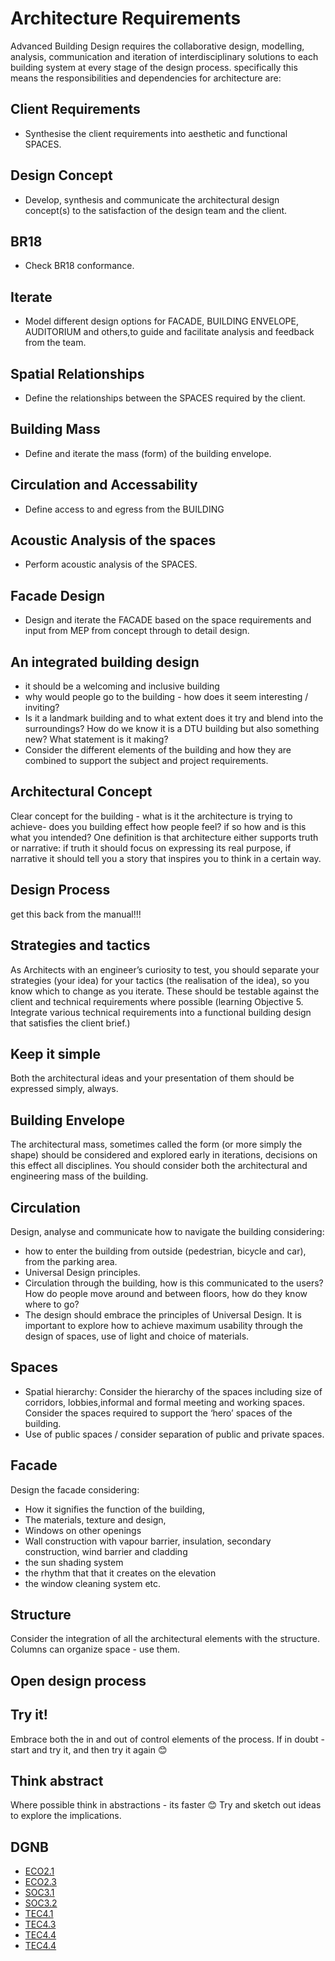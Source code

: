 # Architecture Requirements

Advanced Building Design requires the collaborative design, modelling, analysis, communication and iteration of interdisciplinary solutions to each building system at every stage of the design process. specifically this means the responsibilities and dependencies for architecture are:

## Client Requirements
* Synthesise the client requirements into aesthetic and functional SPACES.

## Design Concept
* Develop, synthesis and communicate the architectural design concept(s) to the satisfaction of the design team and the client.

## BR18
* Check BR18 conformance.

## Iterate
* Model different design options for FACADE, BUILDING ENVELOPE, AUDITORIUM and others,to guide and facilitate analysis and feedback from the team.

## Spatial Relationships
* Define the relationships between the SPACES required by the client.

## Building Mass
* Define and iterate the mass (form) of the building envelope.

## Circulation and Accessability
* Define access to and egress from the BUILDING

## Acoustic Analysis of the spaces
* Perform acoustic analysis of the SPACES.

## Facade Design
* Design and iterate the FACADE based on the space requirements and input from MEP from concept through to detail design.

## An integrated building design
* it should be a welcoming and inclusive building
* why would people go to the building - how does it seem interesting / inviting?
* Is it a landmark building and to what extent does it try and blend into the
surroundings? How do we know it is a DTU building but also something new? What
statement is it making?
* Consider the different elements of the building and how they are combined to
support the subject and project requirements.

## Architectural Concept
Clear concept for the building - what is it the architecture is trying to
achieve- does you building effect how people feel? if so how and is this what
you intended? One definition is that architecture either supports truth or
narrative: if truth it should focus on expressing its real purpose, if
narrative it should tell you a story that inspires you to think in a certain
way.

## Design Process
get this back from the manual!!!

## Strategies and tactics
As Architects with an engineer’s curiosity to test, you should separate your
strategies (your idea) for your tactics (the realisation of the idea), so you
know which to change as you iterate. These should be testable against the
client and technical requirements where possible (learning Objective 5.
Integrate various technical requirements into a functional building design
that satisfies the client brief.)

## Keep it simple
Both the architectural ideas and your presentation of them should be expressed
simply, always.

## Building Envelope
The architectural mass, sometimes called the form (or more simply the shape) should be considered and explored early in iterations, decisions on this effect all disciplines. You should consider both the architectural and engineering mass of the building.

## Circulation
Design, analyse and communicate how to navigate the building considering:
* how to enter the building from outside (pedestrian, bicycle and car),
from the parking area.
* Universal Design principles.
* Circulation through the building, how is this communicated to the users?
How do people move around and between floors, how do they know where to
go?
* The design should embrace the principles of Universal Design. It is
important to explore how to achieve maximum usability through the design
of spaces, use of light and choice of materials.

## Spaces
* Spatial hierarchy: Consider the hierarchy of the spaces including size of corridors, lobbies,informal and formal meeting and working spaces. Consider the spaces required
to support the ‘hero’ spaces of the building.
* Use of public spaces / consider separation of public and private spaces.

## Facade
Design the facade considering:
- How it signifies the function of the building,
- The materials, texture and design,
- Windows on other openings
- Wall construction with vapour barrier, insulation, secondary
construction, wind barrier and cladding
- the sun shading system
- the rhythm that that it creates on the elevation
- the window cleaning system etc.

## Structure
Consider the integration of all the architectural elements with the structure.
Columns can organize space - use them.

## Open design process


## Try it!
Embrace both the in and out of control elements of the process. If in doubt -
start and try it, and then try it again 😊

## Think abstract
Where possible think in abstractions - its faster 😊 Try and sketch out ideas
to explore the implications.

## DGNB

- [ECO2.1](/41936/Tools/DGNBLite#eco21--flexibility-and-adaptability-c--------------points-total-150pts)
- [ECO2.3](/41936/Tools/DGNBLite#eco23---commercial-access-c------------points-total-150pts)
- [SOC3.1](/41936/Tools/DGNBLite#soc31---design-for-all-c--------------points-total-200pts)
- [SOC3.2](/41936/Tools/DGNBLite#soc32--technical-user-experience-c--------------points-total-300pts)
- [TEC4.1](/41936/Tools/DGNBLite#tec41--ease-of-recovery-and-recycling-d------------points-total-165pts)
- [TEC4.3](/41936/Tools/DGNBLite#tec43--mobility-infrastructure-c------------points-total-60pts)
- [TEC4.4](/41936/Tools/DGNBLite#tec44--quality-of-the-building-envelope-c------------points-total-50pts)
- [TEC4.4](/41936/Tools/DGNBLite#tec45--use-and-integration-of-building-technology-c------------points-total-35pts)

